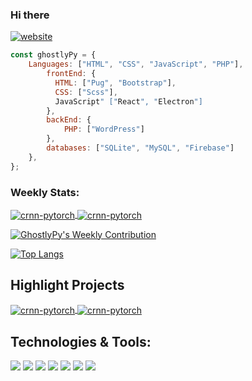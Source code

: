 ### Hi there

[![website](https://img.shields.io/badge/Website-46a2f1.svg?&style=flat-square&logo=linux&logoColor=white&link=https://ghostlypy.github.io/)](https://ghostlypy.github.io/)

```javascript
const ghostlyPy = {
    Languages: ["HTML", "CSS", "JavaScript", "PHP"],
        frontEnd: {
          HTML: ["Pug", "Bootstrap"],
          CSS: ["Scss"],
          JavaScript" ["React", "Electron"]
        },
        backEnd: {
            PHP: ["WordPress"]
        },
        databases: ["SQLite", "MySQL", "Firebase"]
    },
};
```

### Weekly Stats:

<a href="">
  <img align="center" src="https://github-readme-stats.vercel.app/api/wakatime?username=ghostlypy" alt="crnn-pytorch" />
</a>

<a href="">
  <img align="center" src="https://github-readme-stats.vercel.app/api/top-langs/?username=ghostlypy&theme=merko" alt="crnn-pytorch" />
</a>

[![GhostlyPy's Weekly Contribution](https://github-readme-stats.vercel.app/api/wakatime?username=ghostlypy)](https://github.com/anuraghazra/github-readme-stats)

[![Top Langs](https://github-readme-stats.vercel.app/api/top-langs/?username=ghostlypy&theme=merko)](https://github.com/anuraghazra/github-readme-stats)

## Highlight Projects

<a href="https://github.com/GhostlyPy/cryptocli">
  <img align="center" src="https://github-readme-stats.vercel.app/api/pin/?username=ghostlypy&repo=cryptocli&show_icons=true&line_height=27&title_color=6aa6f8&text_color=8a919a&icon_color=6aa6f8&bg_color=0e1116" alt="crnn-pytorch" />
</a>

<a href="https://github.com/GhostlyPy/cryptocli">
  <img align="center" src="https://github-readme-stats.vercel.app/api/pin/?username=ghostlypy&repo=cryptocli&show_icons=true&line_height=27&title_color=6aa6f8&text_color=8a919a&icon_color=6aa6f8&bg_color=0e1116" alt="crnn-pytorch" />
</a>

## Technologies & Tools:

![](https://img.shields.io/badge/OS-Linux-informational?style=flat&logo=linux&logoColor=white&color=6aa6f8)
![](https://img.shields.io/badge/Editor-VS_Code-informational?style=flat&logo=visual-studio-code&logoColor=white&color=6aa6f8)
![](https://img.shields.io/badge/Code-Python-informational?style=flat&logo=python&logoColor=white&color=6aa6f8)
![](https://img.shields.io/badge/Code-JavaScript-informational?style=flat&logo=javascript&logoColor=white&color=6aa6f8)
![](https://img.shields.io/badge/Code-React-informational?style=flat&logo=react&logoColor=white&color=6aa6f8)
![](https://img.shields.io/badge/Shell-Bash-informational?style=flat&logo=gnu-bash&logoColor=white&color=6aa6f8)
![](https://img.shields.io/badge/Tools-MySQL-informational?style=flat&logo=postgresql&logoColor=white&color=6aa6f8)
